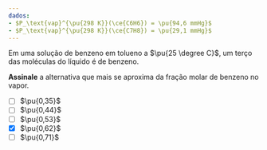 ```yaml
---
dados:
- $P_\text{vap}^{\pu{298 K}}(\ce{C6H6}) = \pu{94,6 mmHg}$
- $P_\text{vap}^{\pu{298 K}}(\ce{C7H8}) = \pu{29,1 mmHg}$
---
```


Em uma solução de benzeno em tolueno a $\pu{25 \degree C}$, um terço das moléculas do líquido é de benzeno.

**Assinale** a alternativa que mais se aproxima da fração molar de benzeno no vapor.

- [ ] $\pu{0,35}$
- [ ] $\pu{0,44}$
- [ ] $\pu{0,53}$
- [x] $\pu{0,62}$
- [ ] $\pu{0,71}$